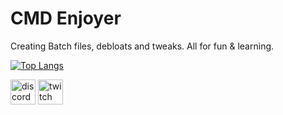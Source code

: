 # **CMD Enjoyer**
Creating Batch files, debloats and tweaks. All for fun & learning.

[![Top Langs](https://github-readme-stats.vercel.app/api/top-langs/?username=gzmatte)](https://github.com/anuraghazra/github-readme-stats)

[<img src='https://github.com/gzmatte/gzmatte/assets/117684932/1ff12c2c-088c-46c9-ab23-ed78692c7dc0' alt='discord' height='40'>](@mate.o)  [<img src='https://github.com/gzmatte/gzmatte/assets/117684932/a4d6c579-684b-46a2-bf83-1ce82d5afa27' alt='twitch' height='40'>](zxMatte)  
